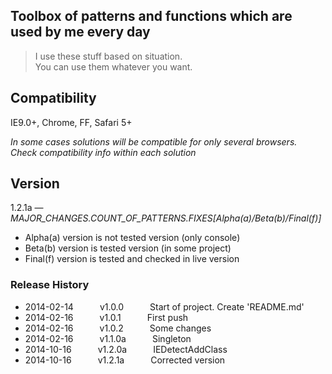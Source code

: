 Toolbox of patterns and functions which are used by me every day
---

> I use these stuff based on situation.  
> You can use them whatever you want.

Compatibility
---

IE9.0+,
Chrome,
FF,
Safari 5+

*In some cases solutions will be compatible for only several browsers. Check 
compatibility info within each solution*

Version
---

1.2.1a — *MAJOR_CHANGES.COUNT_OF_PATTERNS.FIXES[Alpha(a)/Beta(b)/Final(f)]*

 - Alpha(a) version is not tested version (only console)
 - Beta(b) version is tested version (in some project)
 - Final(f) version is tested and checked in live version

### Release History

 * 2014-02-14   v1.0.0   Start of project. Create 'README.md'
 * 2014-02-16   v1.0.1   First push
 * 2014-02-16   v1.0.2   Some changes
 * 2014-02-16   v1.1.0a   Singleton
 * 2014-10-16   v1.2.0a   IEDetectAddClass
 * 2014-10-16   v1.2.1a   Corrected version